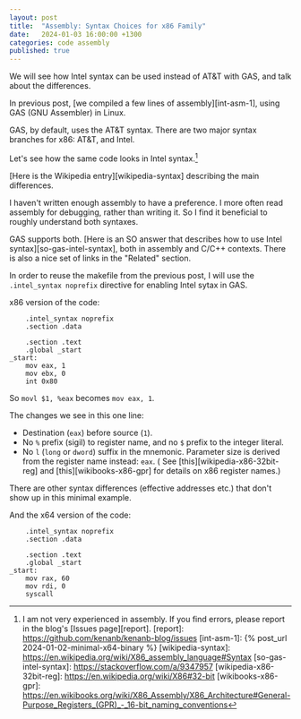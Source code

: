 ```yaml
---
layout: post
title:  "Assembly: Syntax Choices for x86 Family"
date:   2024-01-03 16:00:00 +1300
categories: code assembly
published: true
---
```


We will see how Intel syntax can be used instead of AT&T with GAS, and talk about the differences.

In previous post, [we compiled a few lines of assembly][int-asm-1], using GAS (GNU Assembler) in Linux.

GAS, by default, uses the AT&T syntax. There are two major syntax branches for x86: AT&T, and Intel.

Let's see how the same code looks in Intel syntax.[^1]

[Here is the Wikipedia entry][wikipedia-syntax] describing the main differences.

 I haven't written enough assembly to have a preference. I more often read assembly for debugging, rather than writing it. So I find it beneficial to roughly understand both syntaxes.

GAS supports both. [Here is an SO answer that describes how to use Intel syntax][so-gas-intel-syntax], both in assembly and C/C++ contexts. There is also a nice set of links in the "Related" section.

In order to reuse the makefile from the previous post, I will use the `.intel_syntax noprefix` directive for enabling Intel sytax in GAS.

x86 version of the code:
```
    .intel_syntax noprefix
    .section .data

    .section .text
    .global _start
_start:
    mov eax, 1
    mov ebx, 0
    int 0x80
```

So `movl $1, %eax` becomes `mov eax, 1`.

The changes we see in this one line:
- Destination (`eax`) before source (`1`).
- No `%` prefix (sigil) to register name, and no `$` prefix to the integer literal.
- No `l` (`long` or `dword`) suffix in the mnemonic. Parameter size is derived from the register name instead: `eax`. ( See [this][wikipedia-x86-32bit-reg] and [this][wikibooks-x86-gpr] for details on x86 register names.)

There are other syntax differences (effective addresses etc.) that don't show up in this minimal example.

And the x64 version of the code:
```
    .intel_syntax noprefix
    .section .data

    .section .text
    .global _start
_start:
    mov rax, 60
    mov rdi, 0
    syscall
```

[^1]: I am not very experienced in assembly. If you find errors, please report in the blog's [Issues page][report].
[report]: https://github.com/kenanb/kenanb-blog/issues
[int-asm-1]: {% post_url 2024-01-02-minimal-x64-binary %}
[wikipedia-syntax]: https://en.wikipedia.org/wiki/X86_assembly_language#Syntax
[so-gas-intel-syntax]: https://stackoverflow.com/a/9347957
[wikipedia-x86-32bit-reg]: https://en.wikipedia.org/wiki/X86#32-bit
[wikibooks-x86-gpr]: https://en.wikibooks.org/wiki/X86_Assembly/X86_Architecture#General-Purpose_Registers_(GPR)_-_16-bit_naming_conventions

